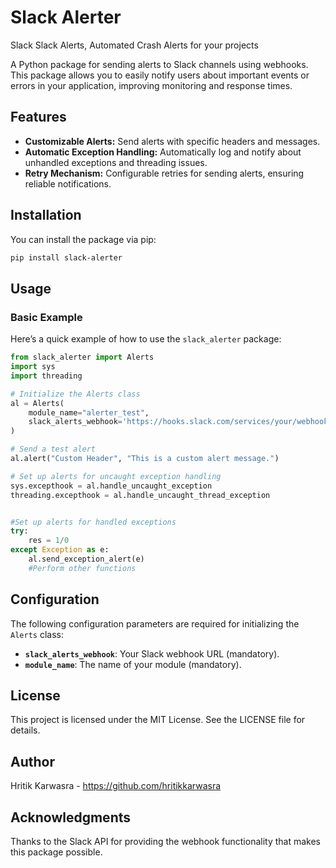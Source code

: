 # Slack Alerter

Slack Slack Alerts, Automated Crash Alerts for your projects

A Python package for sending alerts to Slack channels using webhooks. This package allows you to easily notify users about important events or errors in your application, improving monitoring and response times.

## Features

- **Customizable Alerts:** Send alerts with specific headers and messages.
- **Automatic Exception Handling:** Automatically log and notify about unhandled exceptions and threading issues.
- **Retry Mechanism:** Configurable retries for sending alerts, ensuring reliable notifications.

## Installation

You can install the package via pip:

```bash
pip install slack-alerter
```

## Usage

### Basic Example

Here’s a quick example of how to use the `slack_alerter` package:

```python
from slack_alerter import Alerts
import sys
import threading

# Initialize the Alerts class
al = Alerts(
    module_name="alerter_test",
    slack_alerts_webhook='https://hooks.slack.com/services/your/webhook/url'
)

# Send a test alert
al.alert("Custom Header", "This is a custom alert message.")

# Set up alerts for uncaught exception handling
sys.excepthook = al.handle_uncaught_exception
threading.excepthook = al.handle_uncaught_thread_exception


#Set up alerts for handled exceptions
try:
    res = 1/0
except Exception as e:
    al.send_exception_alert(e)
    #Perform other functions

```

## Configuration

The following configuration parameters are required for initializing the `Alerts` class:

- **`slack_alerts_webhook`**: Your Slack webhook URL (mandatory).
- **`module_name`**: The name of your module (mandatory).



## License

This project is licensed under the MIT License. See the LICENSE file for details.

## Author
Hritik Karwasra - https://github.com/hritikkarwasra

## Acknowledgments
Thanks to the Slack API for providing the webhook functionality that makes this package possible.